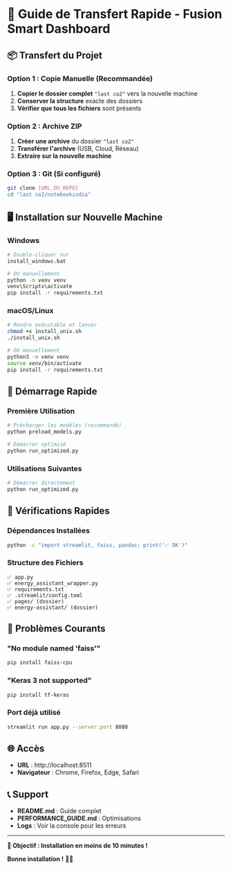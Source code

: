 # 🚀 Guide de Transfert Rapide - Fusion Smart Dashboard

## 📦 **Transfert du Projet**

### **Option 1 : Copie Manuelle (Recommandée)**
1. **Copier le dossier complet** `"last co2"` vers la nouvelle machine
2. **Conserver la structure** exacte des dossiers
3. **Vérifier que tous les fichiers** sont présents

### **Option 2 : Archive ZIP**
1. **Créer une archive** du dossier `"last co2"`
2. **Transférer l'archive** (USB, Cloud, Réseau)
3. **Extraire sur la nouvelle machine**

### **Option 3 : Git (Si configuré)**
```bash
git clone [URL_DU_REPO]
cd "last co2/notebookindia"
```

## 🖥️ **Installation sur Nouvelle Machine**

### **Windows**
```bash
# Double-cliquer sur
install_windows.bat

# OU manuellement
python -m venv venv
venv\Scripts\activate
pip install -r requirements.txt
```

### **macOS/Linux**
```bash
# Rendre exécutable et lancer
chmod +x install_unix.sh
./install_unix.sh

# OU manuellement
python3 -m venv venv
source venv/bin/activate
pip install -r requirements.txt
```

## 🚀 **Démarrage Rapide**

### **Première Utilisation**
```bash
# Précharger les modèles (recommandé)
python preload_models.py

# Démarrer optimisé
python run_optimized.py
```

### **Utilisations Suivantes**
```bash
# Démarrer directement
python run_optimized.py
```

## 🔧 **Vérifications Rapides**

### **Dépendances Installées**
```bash
python -c "import streamlit, faiss, pandas; print('✅ OK')"
```

### **Structure des Fichiers**
```
✅ app.py
✅ energy_assistant_wrapper.py
✅ requirements.txt
✅ .streamlit/config.toml
✅ pages/ (dossier)
✅ energy-assistant/ (dossier)
```

## 🚨 **Problèmes Courants**

### **"No module named 'faiss'"**
```bash
pip install faiss-cpu
```

### **"Keras 3 not supported"**
```bash
pip install tf-keras
```

### **Port déjà utilisé**
```bash
streamlit run app.py --server.port 8080
```

## 🌐 **Accès**
- **URL** : http://localhost:8511
- **Navigateur** : Chrome, Firefox, Edge, Safari

## 📞 **Support**
- **README.md** : Guide complet
- **PERFORMANCE_GUIDE.md** : Optimisations
- **Logs** : Voir la console pour les erreurs

---

**🎯 Objectif : Installation en moins de 10 minutes !**

**Bonne installation !** 🚀✨
